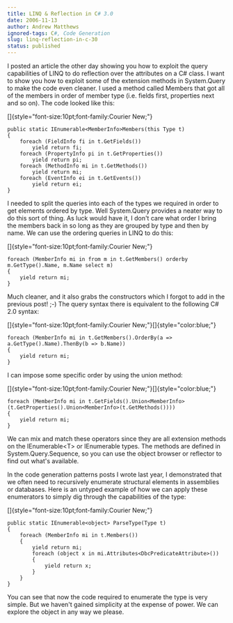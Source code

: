 ```yaml
---
title: LINQ & Reflection in C# 3.0
date: 2006-11-13
author: Andrew Matthews
ignored-tags: C#, Code Generation
slug: linq-reflection-in-c-30
status: published
---
```


I posted an article the other day showing you how to exploit the query
capabilities of LINQ to do reflection over the attributes on a C\# class. I want
to show you how to exploit some of the extension methods in System.Query to make
the code even cleaner. I used a method called Members that got all of the
members in order of member type (i.e. fields first, properties next and so on).
The code looked like this:

[]{style="font-size:10pt;font-family:Courier New;"}

    public static IEnumerable<MemberInfo>Members(this Type t)
    {
        foreach (FieldInfo fi in t.GetFields())
            yield return fi;
        foreach (PropertyInfo pi in t.GetProperties())
            yield return pi;
        foreach (MethodInfo mi in t.GetMethods())
            yield return mi;
        foreach (EventInfo ei in t.GetEvents())
            yield return ei;
    }



I needed to split the queries into each of the types we required in order to
get elements ordered by type. Well System.Query provides a neater way to do this
sort of thing. As luck would have it, I don't care what order I bring the
members back in so long as they are grouped by type and then by name. We can use
the ordering queries in LINQ to do this:

[]{style="font-size:10pt;font-family:Courier New;"}

    foreach (MemberInfo mi in from m in t.GetMembers() orderby m.GetType().Name, m.Name select m)
    {
        yield return mi;
    }

Much cleaner, and it also grabs the constructors which I forgot to add in the
previous post! ;-) The query syntax there is equivalent to the following C\# 2.0
syntax:

[]{style="font-size:10pt;font-family:Courier New;"}[]{style="color:blue;"}

    foreach (MemberInfo mi in t.GetMembers().OrderBy(a => a.GetType().Name).ThenBy(b => b.Name))
    {
        yield return mi;
    }

I can impose some specific order by using the union method:

[]{style="font-size:10pt;font-family:Courier New;"}[]{style="color:blue;"}

    foreach (MemberInfo mi in t.GetFields().Union<MemberInfo>(t.GetProperties().Union<MemberInfo>(t.GetMethods())))
    {
        yield return mi;
    }

We can mix and match these operators since they are all extension
methods on the IEnumerable\<T\> or IEnumerable types. The methods are
defined in System.Query.Sequence, so you can use the object browser or reflector
to find out what's available.

In the code generation patterns posts I wrote last year, I demonstrated that
we often need to recursively enumerate structural elements in assemblies or
databases. Here is an untyped example of how we can apply these enumerators to
simply dig through the capabilities of the type:

[]{style="font-size:10pt;font-family:Courier New;"}

    public static IEnumerable<object> ParseType(Type t)
    {
        foreach (MemberInfo mi in t.Members())
        {
            yield return mi;
            foreach (object x in mi.Attributes<DbcPredicateAttribute>())
            {
                yield return x;
            }
        }
    }

You can see that now the code required to enumerate the type is very simple.
But we haven't gained simplicity at the expense of power. We can explore the
object in any way we please.
